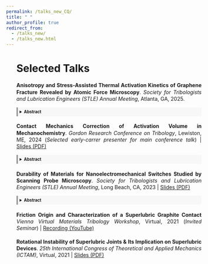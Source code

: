 ```yaml
---
permalink: /talks_new_CQ/
title: " "
author_profile: true
redirect_from: 
  - /talks_new/
  - /talks_new.html
---
```


<div style="width: 100%; line-height: 1.3; margin-left: 2em; margin-right: 0em; margin-bottom: 0.2em; text-align: justify" markdown="1">

<div style="margin-top: 0.2em; margin-bottom: 0.1em" markdown="1">
  <h1>Selected Talks</h1>
</div>

  
<p style="margin-top: 1.5em; margin-bottom: 0.2em; font-size: 0.9em;" markdown="1">

  **Anisotropy and Stress-Assisted Thermal Activation Kinetics of Graphene Fracture Revealed by Atomic Force Microscopy**. _Society for Tribologists and Lubrication Engineers (STLE) Annual Meeting_, Atlanta, GA, 2025. 
</p>
  <details style="border-left: 4px solid #999; background: #f7f7f7; padding: 0.4em 0.4em; font-size: 0.8em;">
    <summary style="font-size: 1em;"><strong> Abstract</strong></summary>
    <p style="margin-bottom: 0.4em">
      The fracture properties of graphene are critical for applications that require robust mechanical properties such as low-friction coatings, but conflicting results on fracture anisotropy and limited work on fracture initiation remain challenges. We developed an AFM-based method to determine graphene's fracture anisotropy and studied the kinetics of fracture initiation by sliding the tip against atomic step edges on graphite. Using naturally-formed atomic steps from exfoliating graphene, this method enables precise, high-throughput measurements. We show that zigzag (ZZ) direction has slightly lower fracture toughness than the armchair (AC) direction, with an anisotropy factor of 0.971. The dependence of fracture initiation rate on applied normal and shear stresses and the temperature agrees with stress-assisted thermal activation kinetics, as described by the Eyring model. This is used to determine the activation energy and activation volume for the fracture initiation process.
    </p>
  </details>

<p style="margin-top: 1.5em; margin-bottom: 0.2em; font-size: 0.9em;" markdown="1">

  **Contact Mechanics Correction of Activation Volume in Mechanochemistry**. _Gordon Research Conference on Tribology_, Lewiston, ME, 2024 (_Selected early-carrer presenter for main conference talk_) | [Slides (PDF)](/files/slides_GRC2024.pdf)
</p>
  <details style="border-left: 4px solid #999; background: #f7f7f7; padding: 0.4em 0.4em; font-size: 0.8em;">
    <summary style="font-size: 1em;"><strong> Abstract</strong></summary>
    <p style="margin-bottom: 0.4em">
      Activation volume is the key variable in mechanochemistry describing the effect of stress on reaction rate. However, its physical interpretation remains uncertain and significant discrepancies exist in recent tribology experiments. Here, we analyze the contact mechanics of the standard stress-assisted thermal activation model and find that, in some cases, a large correction is needed. We consider the force-dependent contact area and the nonuniform stress distribution, which were previously overlooked, leading to a correction function. For validation, we study the formation of antiwear tribofilms from zinc dialkyldithiophosphates (ZDDP). Combining colloidal-probe and regular AFM, we show that these and prior literature results, which are widely scattered if treated with the standard model, are in excellent agreement with our corrected model. This provides an accurate method for determining activation volumes, and provides insights for interpretating them for elucidating tribochemistry.
    </p>
  </details>

<p style="margin-top: 1.5em; margin-bottom: 0.2em; font-size: 0.9em;" markdown="1">

  **Durability of Materials for Nanoelectromechanical Switches Studied by Scanning Probe Microscopy**. _Society for Tribologists and Lubrication Engineers (STLE) Annual Meeting_, Long Beach, CA, 2023 | [Slides (PDF)](/files/slides_STLE2023.pdf)
  </p>
  <details style="border-left: 4px solid #999; background: #f7f7f7; padding: 0.4em 0.4em; font-size: 0.8em;">
    <summary style="font-size: 1em;"><strong> Abstract</strong></summary>
    <p style="margin-bottom: 0.4em">
      Nanoelectromechanical systems (NEMS) switches, a candidate for next-generation electronics for their negligible leakage and low operation voltage, suffer from poor reliability featured by various failure modes during cyclic operation. In this work, the durability of electrical contact materials is studied by scanning probe microscopy (SPM) under NEMS switch-like conditions, with the goal of understanding the tribo-electro-mechanical mechanisms leading to failure. We use an SPM-based methodology for high-throughput assessment of candidate contact materials, with a Pt/Pt interface studied as a prototypical demonstration. The evolution of interfacial properties is measured for millions to billions of contact cycles. The accumulation of insulating tribopolymers resulting from applied stress and bias to adsorbed airborne contaminants is investigated. Measurement on the tribopolymer growth rate and its dependence on contact stress supports a stress-assisted thermal activation model.
    </p>
  </details>

<p style="margin-top: 1.5em; margin-bottom: 0.2em; font-size: 0.9em;" markdown="1">

  **Friction Origin and Characterization of a Superlubric Graphite Contact** _Vienna Virtual Materials Tribology Workshop_, Virtual, 2021 (_Invited Seminar_) | [Recording (YouTube)](https://www.youtube.com/watch?v=dEcWYFSiAWU&t=13s)
  </p>

<p style="margin-top: 1.5em; margin-bottom: 0.2em; font-size: 0.9em;" markdown="1">

  **Rotational Instability of Superlubric Joints & Its Implication on Superlubric Devices**. _25th International Congress of Theoretical and Applied Mechanics (ICTAM)_, Virtual, 2021 | [Slides (PDF)](/files/slides_ICTAM2021.pdf)
</p>



